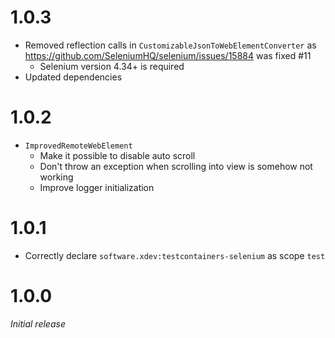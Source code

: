 # 1.0.3
* Removed reflection calls in ``CustomizableJsonToWebElementConverter`` as https://github.com/SeleniumHQ/selenium/issues/15884 was fixed #11
  * Selenium version 4.34+ is required
* Updated dependencies

# 1.0.2
* ``ImprovedRemoteWebElement``
  * Make it possible to disable auto scroll
  * Don't throw an exception when scrolling into view is somehow not working
  * Improve logger initialization

# 1.0.1
* Correctly declare ``software.xdev:testcontainers-selenium`` as scope ``test``

# 1.0.0
_Initial release_

